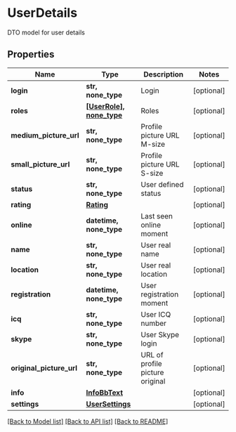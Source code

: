 # UserDetails

DTO model for user details

## Properties
Name | Type | Description | Notes
------------ | ------------- | ------------- | -------------
**login** | **str, none_type** | Login | [optional] 
**roles** | [**[UserRole], none_type**](UserRole.md) | Roles | [optional] 
**medium_picture_url** | **str, none_type** | Profile picture URL M-size | [optional] 
**small_picture_url** | **str, none_type** | Profile picture URL S-size | [optional] 
**status** | **str, none_type** | User defined status | [optional] 
**rating** | [**Rating**](Rating.md) |  | [optional] 
**online** | **datetime, none_type** | Last seen online moment | [optional] 
**name** | **str, none_type** | User real name | [optional] 
**location** | **str, none_type** | User real location | [optional] 
**registration** | **datetime, none_type** | User registration moment | [optional] 
**icq** | **str, none_type** | User ICQ number | [optional] 
**skype** | **str, none_type** | User Skype login | [optional] 
**original_picture_url** | **str, none_type** | URL of profile picture original | [optional] 
**info** | [**InfoBbText**](InfoBbText.md) |  | [optional] 
**settings** | [**UserSettings**](UserSettings.md) |  | [optional] 

[[Back to Model list]](../README.md#documentation-for-models) [[Back to API list]](../README.md#documentation-for-api-endpoints) [[Back to README]](../README.md)


